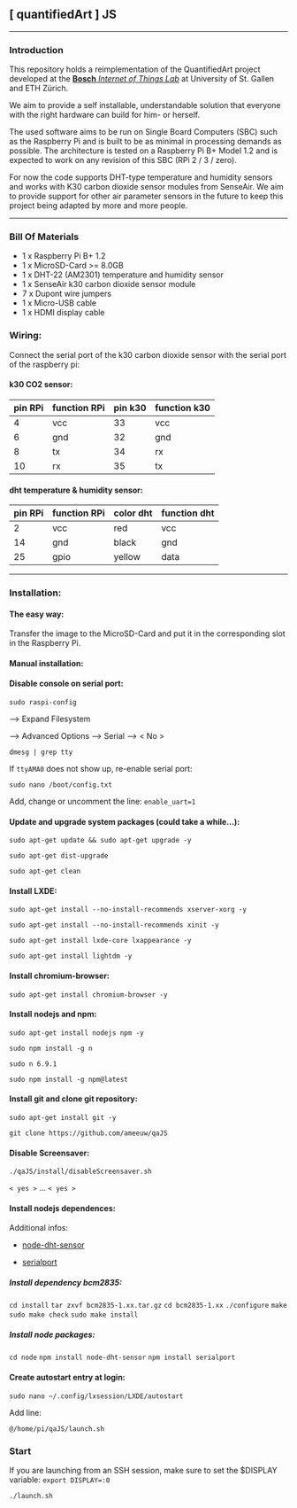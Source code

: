 ## [ quantifiedArt ] JS

---

### Introduction

This repository holds a reimplementation of the QuantifiedArt project developed at the [__Bosch__ _Internet of Things Lab_](http://iot-lab.ch) at University of St. Gallen and ETH Zürich.

We aim to provide a self installable, understandable solution that everyone with the right hardware can build for him- or herself.

The used software aims to be run on Single Board Computers (SBC) such as the Raspberry Pi and is built to be as minimal in processing demands as possible. The architecture is tested on a Raspberry Pi B+ Model 1.2 and is expected to work on any revision of this SBC (RPi 2 / 3 / zero).

For now the code supports DHT-type temperature and humidity sensors and works with K30 carbon dioxide sensor modules from SenseAir. We aim to provide support for other air parameter sensors in the future to keep this project being adapted by more and more people.

---

### Bill Of Materials

* 1 x Raspberry Pi B+ 1.2
* 1 x MicroSD-Card >= 8.0GB
* 1 x DHT-22 (AM2301) temperature and humidity sensor
* 1 x SenseAir k30 carbon dioxide sensor module
* 7 x Dupont wire jumpers
* 1 x Micro-USB cable
* 1 x HDMI display cable



### Wiring:

Connect the serial port of the k30 carbon dioxide sensor with the serial port of the raspberry pi:

#### k30 CO2 sensor:

pin RPi | function RPi | pin k30 | function k30
------- | ------------ | ------- | ------------
4 | vcc | 33 | vcc
6 | gnd | 32 | gnd
8 | tx | 34 | rx
10 | rx | 35 | tx

#### dht temperature & humidity sensor:

pin RPi | function RPi | color dht | function dht
------- | ------------ | --------- | ------------
2 | vcc | red | vcc
14 | gnd | black | gnd
25 | gpio | yellow | data

---

### Installation:

#### The easy way:

Transfer the image to the MicroSD-Card and put it in the corresponding slot in the Raspberry Pi.

#### Manual installation:

#### Disable console on serial port:

`sudo raspi-config`

--> Expand Filesystem

--> Advanced Options --> Serial --> < No >

`dmesg | grep tty`

If `ttyAMA0` does not show up, re-enable serial port:

`sudo nano /boot/config.txt`

Add, change or uncomment the line:
`enable_uart=1`

#### Update and upgrade system packages (could take a while...):

`sudo apt-get update && sudo apt-get upgrade -y`

`sudo apt-get dist-upgrade`

`sudo apt-get clean`

#### Install LXDE:

`sudo apt-get install --no-install-recommends xserver-xorg -y`

`sudo apt-get install --no-install-recommends xinit -y`

`sudo apt-get install lxde-core lxappearance -y`

`sudo apt-get install lightdm -y`

#### Install chromium-browser:

`sudo apt-get install chromium-browser -y`

#### Install nodejs and npm:

`sudo apt-get install nodejs npm -y`

`sudo npm install -g n`

`sudo n 6.9.1`

`sudo npm install -g npm@latest`

#### Install git and clone git repository:

`sudo apt-get install git -y`

`git clone https://github.com/ameeuw/qaJS`

#### Disable Screensaver:


`./qaJS/install/disableScreensaver.sh`

`< yes >` ... `< yes >`

#### Install nodejs dependences:

Additional infos:
* [node-dht-sensor](https://github.com/momenso/node-dht-sensor)

* [serialport](https://github.com/EmergingTechnologyAdvisors/node-serialport)

##### Install dependency _bcm2835_:
`cd install`
`tar zxvf bcm2835-1.xx.tar.gz`
`cd bcm2835-1.xx`
`./configure`
`make`
`sudo make check`
`sudo make install`

##### Install node packages:
`cd node`
`npm install node-dht-sensor`
`npm install serialport`

#### Create autostart entry at login:

`sudo nano ~/.config/lxsession/LXDE/autostart`

Add line:

`@/home/pi/qaJS/launch.sh`

### Start

If you are launching from an SSH session, make sure to set the $DISPLAY variable:
`export DISPLAY=:0`

`./launch.sh`
